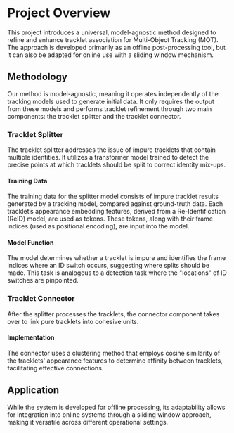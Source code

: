 # Project Overview

This project introduces a universal, model-agnostic method designed to refine and enhance tracklet association for Multi-Object Tracking (MOT). The approach is developed primarily as an offline post-processing tool, but it can also be adapted for online use with a sliding window mechanism.

## Methodology

Our method is model-agnostic, meaning it operates independently of the tracking models used to generate initial data. It only requires the output from these models and performs tracklet refinement through two main components: the tracklet splitter and the tracklet connector.

### Tracklet Splitter

The tracklet splitter addresses the issue of impure tracklets that contain multiple identities. It utilizes a transformer model trained to detect the precise points at which tracklets should be split to correct identity mix-ups.

#### Training Data
The training data for the splitter model consists of impure tracklet results generated by a tracking model, compared against ground-truth data. Each tracklet’s appearance embedding features, derived from a Re-Identification (ReID) model, are used as tokens. These tokens, along with their frame indices (used as positional encoding), are input into the model.

#### Model Function
The model determines whether a tracklet is impure and identifies the frame indices where an ID switch occurs, suggesting where splits should be made. This task is analogous to a detection task where the "locations" of ID switches are pinpointed.

### Tracklet Connector

After the splitter processes the tracklets, the connector component takes over to link pure tracklets into cohesive units.

#### Implementation
The connector uses a clustering method that employs cosine similarity of the tracklets' appearance features to determine affinity between tracklets, facilitating effective connections.

## Application

While the system is developed for offline processing, its adaptability allows for integration into online systems through a sliding window approach, making it versatile across different operational settings.